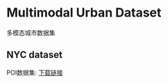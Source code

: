 # Multimodal Urban Dataset
多模态城市数据集


## NYC dataset
POI数据集: [下载链接](http://119.45.4.243:23583/tree/data/%E5%9F%8E%E5%B8%82%E6%95%B0%E6%8D%AE%E6%94%B6%E9%9B%86/NYC/googleAPI)
